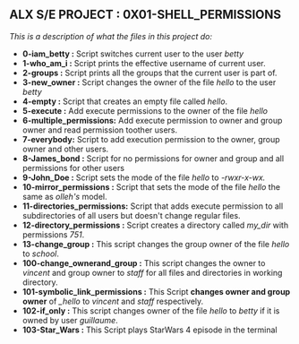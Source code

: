 
## ALX S/E PROJECT :  0X01-SHELL_PERMISSIONS

*This is a description of what the files in this project do:*

- **0-iam_betty :** Script switches current user to the user *betty*
- **1-who_am_i :** Script prints the effective username of current user.
- **2-groups :** Script prints all the groups that the current user is part of.
- **3-new_owner :** Script changes the owner of the file *hello* to the user *betty*
- **4-empty :** Script that creates an empty file called *hello*.
- **5-execute :** Add execute permissions to the owner of the file *hello*
- **6-multiple_permissions:** Add execute permission to owner and group owner and read permission toother users.
- **7-everybody:** Script to add execution permission to the owner, group owner and other users.
- **8-James_bond :** Script for no permissions for owner and group and all permissions for other users
- **9-John_Doe :** Script sets the mode of the file *hello* to *-rwxr-x-wx.*
- **10-mirror_permissions :** Script that sets the mode of the file *hello* the same as *olleh's* model.
- **11-directories_permissions:** Script that adds execute permission to all subdirectories of all users but doesn't change regular files.
- **12-directory_permissions :** Script creates a directory called *my_dir* with permissions *751*.
- **13-change_group :** This script changes the group owner of the file *hello* to *school*.
- **100-change_ownerand_group :** This script changes the owner to *vincent* and group owner to *staff* for all files and directories in working directory.
- **101-symbolic_link_permissions :** This Script **changes owner and group owner** of *_hello* to *vincent* and *staff* respectively.
- **102-if_only :** This script changes owner of the file *hello* to *betty* if it is owned by user *guillaume*.
- **103-Star_Wars :** This Script plays StarWars 4 episode in the terminal
